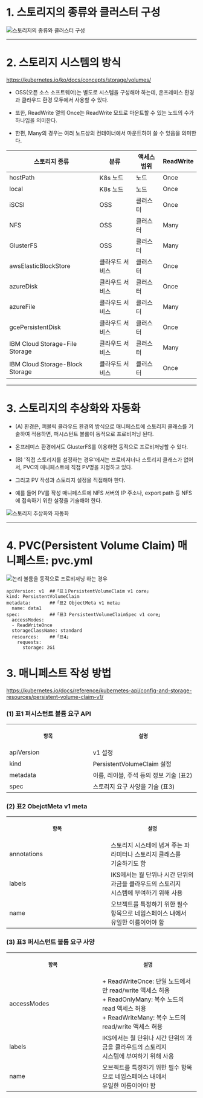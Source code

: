 
# 1. 스토리지의 종류와 클러스터 구성

![스토리지의 종류와 클러스터 구성](https://user-images.githubusercontent.com/42735894/143768109-d62ad050-0eb1-493e-b2d1-add5726bf426.PNG)

----

# 2. 스토리지 시스템의 방식

https://kubernetes.io/ko/docs/concepts/storage/volumes/

+ OSS(오픈 소스 소프트웨어)는 별도로 시스템을 구성해야 하는데, 온프레미스 환경과 클라우드 환경 모두에서 사용할 수 있다.

+ 또한, ReadWrite 열의 Once는 ReadWrite 모드로 마운트할 수 있는 노드의 수가 하나임을 의미한다.

+ 한편, Many의 경우는 여러 노드상의 컨테이너에서 마운트하여 쓸 수 있음을 의미한다.

|스토리지 종류|분류|액세스 범위|ReadWrite|
|------|---|---|---|
|hostPath|K8s 노드|노드|Once|
|local|K8s 노드|노드|Once|
|iSCSI|OSS|클러스터|Once|
|NFS|OSS|클러스터|Many|
|GlusterFS|OSS|클러스터|Many|
|awsElasticBlockStore|클라우드 서비스|클러스터|Once|
|azureDisk|클라우드 서비스|클러스터|Once|
|azureFile|클라우드 서비스|클러스터|Many|
|gcePersistentDisk|클라우드 서비스|클러스터|Once|
|IBM Cloud Storage-File Storage|클라우드 서비스|클러스터|Many|
|IBM Cloud Storage-Block Storage|클라우드 서비스|클러스터|Once|

----

# 3. 스토리지의 추상화와 자동화

+ (A) 환경은, 퍼블릭 클라우드 환경의 방식으로 매니페스트에 스토리지 클래스를 기술하여 적용하면, 퍼시스턴트 볼륨이 동적으로 프로비저닝 된다.

+ 온프레미스 환경에서도 GlusterFS를 이용하면 동적으로 프로비저닝할 수 있다.

+ (B) '직접 스토리지를 설정하는 경우'에서는 프로비저너나 스토리지 클래스가 없어서, PVC의 매니페스트에 직접 PV명을 지정하고 있다.

+ 그리고 PV 작성과 스토리지 설정을 직접해야 한다.

+ 예를 들어 PV를 작성 매니페스트에 NFS 서버의 IP 주소나, export path 등 NFS에 접속하기 위한 설정을 기술해야 한다.

![스토리지 추상화와 자동화](https://user-images.githubusercontent.com/42735894/143769153-1113216a-ef8e-4ade-a96e-1329745c1bbf.PNG)

----

# 4. PVC(Persistent Volume Claim) 매니페스트: pvc.yml

![논리 볼륨을 동적으로 프로비저닝 하는 경우](https://user-images.githubusercontent.com/42735894/143770117-3669be76-a620-4e21-a8d2-ba64d498b19b.PNG)

```
apiVersion: v1  ##「표１PersistentVolumeClaim v1 core」
kind: PersistentVolumeClaim
metadata:       ##「표2 ObjectMeta v1 meta」
  name: data1
spec:           ##「표3 PersistentVolumeClaimSpec v1 core」
  accessModes:
  - ReadWriteOnce
  storageClassName: standard
  resources:    ##「표4」
    requests:
      storage: 2Gi
```

# 3. 매니페스트 작성 방법

https://kubernetes.io/docs/reference/kubernetes-api/config-and-storage-resources/persistent-volume-claim-v1/

### (1) 표1 퍼시스턴트 볼륨 요구 API
<table>
<tr>
<th align="center">
<img width="441" height="1">
<p> 
<small>
항목 
</small>
</p>
</th>
<th align="center">
<img width="441" height="1">
<p> 
<small>
설명
</small>
</p>
</th>
</tr>
<tr>
<td>
<!-- REMOVE THE BACKSLASHES -->
apiVersion
</td>
<td>
<!-- REMOVE THE BACKSLASHES -->
v1 설정
</td>
</tr>
<tr>
<td>
<!-- REMOVE THE BACKSLASHES -->
kind
</td>
<td>
<!-- REMOVE THE BACKSLASHES -->
PersistentVolumeClaim 설정
</td>
</tr>
<tr>
<td>
<!-- REMOVE THE BACKSLASHES -->
metadata
</td>
<td>
<!-- REMOVE THE BACKSLASHES -->
이름, 레이블, 주석 등의 정보 기술 (표2)
</td>
</tr>
<tr>
<td>
<!-- REMOVE THE BACKSLASHES -->
spec
</td>
<td>
<!-- REMOVE THE BACKSLASHES -->
스토리지 요구 사양을 기술 (표3)
</td>
</tr>
</table>


### (2) 표2 ObejctMeta v1 meta
<table>
<tr>
<th align="center">
<img width="441" height="1">
<p> 
<small>
항목 
</small>
</p>
</th>
<th align="center">
<img width="441" height="1">
<p> 
<small>
설명
</small>
</p>
</th>
</tr>
<tr>
<td>
<!-- REMOVE THE BACKSLASHES -->
annotations
</td>
<td>
<!-- REMOVE THE BACKSLASHES -->
스토리지 시스테에 념겨 주는 파라미터나 스토리지 클래스를 <br> 기술하기도 함
</td>
</tr>
<tr>
<td>
<!-- REMOVE THE BACKSLASHES -->
labels
</td>
<td>
<!-- REMOVE THE BACKSLASHES -->
IKS에서는 월 단위나 시간 단위의 과금을 클라우드의 스토리지 <br> 시스템에 부여하기 위해 사용
</td>
</tr>
<tr>
<td>
<!-- REMOVE THE BACKSLASHES -->
name
</td>
<td>
<!-- REMOVE THE BACKSLASHES -->
오브젝트를 특정하기 위한 필수 항목으로 네임스페이스 내에서 <br> 유일한 이름이어야 함
</td>
</tr>
</table>


### (3) 표3 퍼시스턴트 볼륨 요구 사양
<table>
<tr>
<th align="center">
<img width="441" height="1">
<p> 
<small>
항목 
</small>
</p>
</th>
<th align="center">
<img width="441" height="1">
<p> 
<small>
설명
</small>
</p>
</th>
</tr>
<tr>
<td>
<!-- REMOVE THE BACKSLASHES -->
accessModes
</td>
<td>
<!-- REMOVE THE BACKSLASHES -->
+ ReadWriteOnce: 단일 노드에서만 read/write 액세스 허용 <br> + ReadOnlyMany: 복수 노드의 read 액세스 허용 <br>
+ ReadWriteMany: 복수 노드의 read/write 액세스 허용
</td>
</tr>
<tr>
<td>
<!-- REMOVE THE BACKSLASHES -->
labels
</td>
<td>
<!-- REMOVE THE BACKSLASHES -->
IKS에서는 월 단위나 시간 단위의 과금을 클라우드의 스토리지 <br> 시스템에 부여하기 위해 사용
</td>
</tr>
<tr>
<td>
<!-- REMOVE THE BACKSLASHES -->
name
</td>
<td>
<!-- REMOVE THE BACKSLASHES -->
오브젝트를 특정하기 위한 필수 항목으로 네임스페이스 내에서 <br> 유일한 이름이어야 함
</td>
</tr>
</table>
